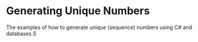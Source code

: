 # Generating Unique Numbers

The examples of how to generate unique (sequence) numbers using C# and databases.S